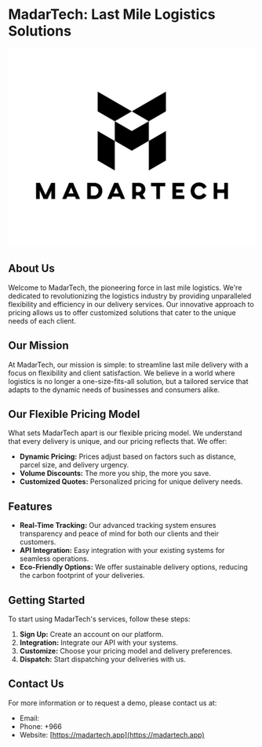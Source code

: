 # MadarTech: Last Mile Logistics Solutions

![MadarTech Logo](/profile/FullLogo_Transparent-2.png)

## About Us

Welcome to MadarTech, the pioneering force in last mile logistics. We're dedicated to revolutionizing the logistics industry by providing unparalleled flexibility and efficiency in our delivery services. Our innovative approach to pricing allows us to offer customized solutions that cater to the unique needs of each client.

## Our Mission

At MadarTech, our mission is simple: to streamline last mile delivery with a focus on flexibility and client satisfaction. We believe in a world where logistics is no longer a one-size-fits-all solution, but a tailored service that adapts to the dynamic needs of businesses and consumers alike.

## Our Flexible Pricing Model

What sets MadarTech apart is our flexible pricing model. We understand that every delivery is unique, and our pricing reflects that. We offer:

- **Dynamic Pricing:** Prices adjust based on factors such as distance, parcel size, and delivery urgency.
- **Volume Discounts:** The more you ship, the more you save.
- **Customized Quotes:** Personalized pricing for unique delivery needs.

## Features

- **Real-Time Tracking:** Our advanced tracking system ensures transparency and peace of mind for both our clients and their customers.
- **API Integration:** Easy integration with your existing systems for seamless operations.
- **Eco-Friendly Options:** We offer sustainable delivery options, reducing the carbon footprint of your deliveries.

## Getting Started

To start using MadarTech's services, follow these steps:

1. **Sign Up:** Create an account on our platform.
2. **Integration:** Integrate our API with your systems.
3. **Customize:** Choose your pricing model and delivery preferences.
4. **Dispatch:** Start dispatching your deliveries with us.

## Contact Us

For more information or to request a demo, please contact us at:

- Email:
- Phone: +966
- Website: [https://madartech.app](https://madartech.app)
